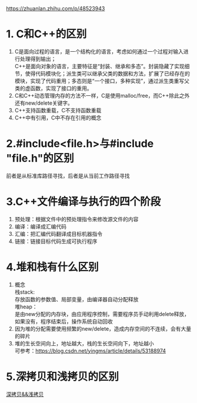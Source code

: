 https://zhuanlan.zhihu.com/p/48523943
# 1. C和C++的区别
1. C是面向过程的语言，是一个结构化的语言，考虑如何通过一个过程对输入进行处理得到输出；<br>
C++是面向对象的语言，主要特征是“封装、继承和多态”。封装隐藏了实现细节，使得代码模块化；派生类可以继承父类的数据和方法，扩展了已经存在的模块，实现了代码重用；多态则是“一个接口，多种实现”，通过派生类重写父类的虚函数，实现了接口的重用。<br>
2. C和C++动态管理内存的方法不一样，C是使用malloc/free，而C++除此之外还有new/delete关键字。<br>
3. C++支持函数重载，C不支持函数重载<br>
4. C++中有引用，C中不存在引用的概念<br>

# 2.#include<file.h>与#include "file.h"的区别
前者是从标准库路径寻找，后者是从当前工作路径寻找

# 3.C++文件编译与执行的四个阶段
1. 预处理：根据文件中的预处理指令来修改源文件的内容 <br>
2. 编译：编译成汇编代码 <br>
3. 汇编：把汇编代码翻译成目标机器指令 <br>
4. 链接：链接目标代码生成可执行程序 <br>

# 4.堆和栈有什么区别
1. 概念<br>
栈stack:<br>
存放函数的参数值、局部变量，由编译器自动分配释放<br>
堆heap：<br>
是由new分配的内存块，由应用程序控制，需要程序员手动利用delete释放，如果没有，程序结束后，操作系统自动回收<br>
2. 因为堆的分配需要使用频繁的new/delete，造成内存空间的不连续，会有大量的碎片<br>
3. 堆的生长空间向上，地址越大，栈的生长空间向下，地址越小<br>
可参考：https://blog.csdn.net/yingms/article/details/53188974
# 5.深拷贝和浅拷贝的区别
[深拷贝&&浅拷贝](深拷贝&&浅拷贝.md)

